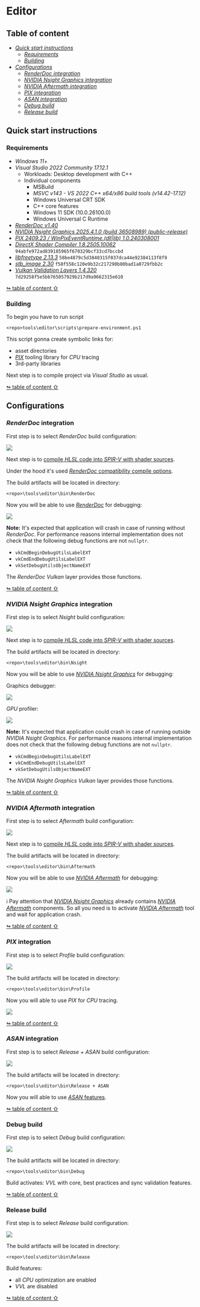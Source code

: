 # Editor

## <a id="table-of-content">Table of content</a>

- [_Quick start instructions_](#quck-start)
  - [_Requirements_](#requirements)
  - [_Building_](#building)
- [_Configurations_](#configurations)
  - [_RenderDoc integration_](#renderdoc-integration)
  - [_NVIDIA Nsight Graphics integration_](#nsight-integration)
  - [_NVIDIA Aftermath integration_](#aftermath-integration)
  - [_PIX integration_](#pix-integration)
  - [_ASAN integration_](#asan-integration)
  - [_Debug build_](#debug-build)
  - [_Release build_](#release-build)

## <a id="quck-start">Quick start instructions</a>

### <a id="requirements">Requirements</a>

* _Windows 11_+
* _Visual Studio 2022 Community 17.12.1_
  - Workloads: Desktop development with C++
  - Individual components
    - MSBuild
    - _MSVC v143 - VS 2022 C++ x64/x86 build tools (v14.42-17.12)_
    - Windows Universal CRT SDK
    - C++ core features
    - Windows 11 SDK (10.0.26100.0)
    - Windows Universal C Runtime
* [_RenderDoc v1.40_](https://renderdoc.org/)
* [_NVIDIA Nsight Graphics 2025.4.1.0 (build 36508989) (public-release)_](https://developer.nvidia.com/nsight-graphics)
* [_PIX 2409.23 / WinPixEventRuntime.\(dll|lib\) 1.0.240308001_](https://devblogs.microsoft.com/pix/download/)
* [_DirectX Shader Compiler 1.8.2505.10062_](https://github.com/microsoft/DirectXShaderCompiler) `94abfe972ad839185965f670329bcf33cd7bccbd`
* [_libfreetype 2.13.3_](https://gitlab.freedesktop.org/freetype/freetype) `58be4879c5d3840315f037dca44e92384113f8f9`
* [_stb_image 2.30_](https://github.com/nothings/stb) `f58f558c120e9b32c217290b80bad1a0729fbb2c`
* [_Vulkan Validation Layers 1.4.320_](https://github.com/KhronosGroup/Vulkan-ValidationLayers) `7d29258f5e5bb765057929b217d9a9662315e610`

[↬ table of content ⇧](#table-of-content)

### <a id="building">Building</a>

To begin you have to run script

`<repo>tools\editor\scripts\prepare-environment.ps1`

This script gonna create symbolic links for:

- asset directories
- [_PIX_](https://devblogs.microsoft.com/pix/) tooling library for _CPU_ tracing
- 3rd-party libraries

Next step is to compile project via _Visual Studio_ as usual.

[↬ table of content ⇧](#table-of-content)

## <a id="configurations">Configurations</a>

### <a id="renderdoc-integration">_RenderDoc_ integration</a>

First step is to select _RenderDoc_ build configuration:

<img src="./images/editor-renderdoc-config.png">

Next step is to [compile _HLSL_ code into _SPIR-V_ with shader sources](./shader-compilation.md#spirv-sources).

Under the hood it's used [_RenderDoc_ compatibility compile options](./renderdoc-integration.md).

The build artifacts will be located in directory:

`<repo>\tools\editor\bin\RenderDoc`

Now you will be able to use [_RenderDoc_](https://renderdoc.org/) for debugging:

<img src="./images/editor-renderdoc.png">

**Note:** It's expected that application will crash in case of running without _RenderDoc_. For performance reasons internal implementation does not check that the following debug functions are not `nullptr`.

- `vkCmdBeginDebugUtilsLabelEXT`
- `vkCmdEndDebugUtilsLabelEXT`
- `vkSetDebugUtilsObjectNameEXT`

The _RenderDoc Vulkan_ layer provides those functions.

[↬ table of content ⇧](#table-of-content)

### <a id="nsight-integration">_NVIDIA Nsight Graphics_ integration</a>

First step is to select _Nsight_ build configuration:

<img src="./images/editor-nsight-config.png">

Next step is to [compile _HLSL_ code into _SPIR-V_ with shader sources](./shader-compilation.md#spirv-sources).

The build artifacts will be located in directory:

`<repo>\tools\editor\bin\Nsight`

Now you will be able to use [_NVIDIA Nsight Graphics_](https://developer.nvidia.com/nsight-graphics) for debugging:

Graphics debugger:

<img src="./images/editor-nsight-debugger.png">

_GPU_ profiler:

<img src="./images/editor-nsight-profiler.png">

**Note:** It's expected that application could crash in case of running outside _NVIDIA Nsight Graphics_. For performance reasons internal implementation does not check that the following debug functions are not `nullptr`.

- `vkCmdBeginDebugUtilsLabelEXT`
- `vkCmdEndDebugUtilsLabelEXT`
- `vkSetDebugUtilsObjectNameEXT`

The _NVIDIA Nsight Graphics Vulkan_ layer provides those functions.

[↬ table of content ⇧](#table-of-content)

### <a id="aftermath-integration">_NVIDIA Aftermath_ integration</a>

First step is to select _Aftermath_ build configuration:

<img src="./images/editor-aftermath-config.png">

Next step is to [compile _HLSL_ code into _SPIR-V_ with shader sources](./shader-compilation.md#spirv-sources).

The build artifacts will be located in directory:

`<repo>\tools\editor\bin\Aftermath`

Now you will be able to use [_NVIDIA Aftermath_](https://developer.nvidia.com/nsight-aftermath) for debugging:

<img src="./images/editor-aftermath.png">

ℹ️ Pay attention that [_NVIDIA Nsight Graphics_](https://developer.nvidia.com/nsight-graphics) already contains [_NVIDIA Aftermath_](https://developer.nvidia.com/nsight-aftermath) components. So all you need is to activate [_NVIDIA Aftermath_](https://developer.nvidia.com/nsight-aftermath) tool and wait for application crash.

[↬ table of content ⇧](#table-of-content)

### <a id="pix-integration">_PIX_ integration</a>

First step is to select _Profile_ build configuration:

<img src="./images/editor-profile-config.png">

The build artifacts will be located in directory:

`<repo>\tools\editor\bin\Profile`

Now you will able to use _PIX_ for _CPU_ tracing.

<img src="./images/pix.png">

[↬ table of content ⇧](#table-of-content)

### <a id="asan-integration">_ASAN_ integration</a>

First step is to select _Release + ASAN_ build configuration:

<img src="./images/editor-asan-config.png">

The build artifacts will be located in directory:

`<repo>\tools\editor\bin\Release + ASAN`

Now you will able to use [_ASAN_ features](https://learn.microsoft.com/en-us/cpp/sanitizers/asan?view=msvc-170).

[↬ table of content ⇧](#table-of-content)

### <a id="debug-build">Debug build</a>

First step is to select _Debug_ build configuration:

<img src="./images/editor-debug-config.png">

The build artifacts will be located in directory:

`<repo>\tools\editor\bin\Debug`

Build activates: _VVL_ with core, best practices and sync validation features.

[↬ table of content ⇧](#table-of-content)

### <a id="release-build">Release build</a>

First step is to select _Release_ build configuration:

<img src="./images/editor-release-config.png">

The build artifacts will be located in directory:

`<repo>\tools\editor\bin\Release`

Build features:

- all _CPU_ optimization are enabled
- _VVL_ are disabled

[↬ table of content ⇧](#table-of-content)
